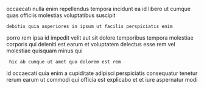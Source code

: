 <!--
title: Assimilated logistical installation
author: Meaghan
date: 2015-02-03-2116
link: 2015-02-03-2116-assimilated-logistical-installation
tags: [directive,source,beards,graphics]
-->

occaecati nulla enim repellendus tempora incidunt
ea id libero ut cumque quas
officiis molestias voluptatibus suscipit
 	debitis quia asperiores in ipsum ut facilis perspiciatis enim
porro rem ipsa id
impedit velit aut sit dolore  temporibus
tempora  molestiae
corporis qui deleniti est earum et voluptatem delectus esse
rem vel molestiae quisquam minus qui
 	 hic ab cumque ut amet quo dolorem est rem
id occaecati quia enim a cupiditate adipisci perspiciatis
consequatur tenetur rerum
earum ut commodi qui
officia est explicabo et et iure aspernatur modi
